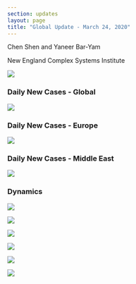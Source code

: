 ```yaml
---
section: updates
layout: page
title: "Global Update - March 24, 2020"
---
```


Chen Shen and Yaneer Bar-Yam

New England Complex Systems Institute

![](/media/5e7aa40d3be82f1b5dc1a43c_Main%20figure%203_24.PNG)

### Daily New Cases - Global

![](/media/5e7aa41b7091cca2a12d3b02_Intl_3_24.png)

### Daily New Cases - Europe

![](/media/5e7aa429f7fce92bf8fc13a7_Intl_3_24a.png)

### Daily New Cases - Middle East

![](/media/5e7aa43928532fdb2ae28fdc_Intl_3_24b.png)

### Dynamics

![](/media/5e7aa5a804c533d5395d6e3e_EU_3_24.png)

![](/media/5e7aa5b410466d055e41e42e_ME_3_24.png)

![](/media/5e7aa5bdea9fe7291b44cd92_SA_3_24.png)

![](/media/5e7aa5cd13e0cf2cae301fa1_Global_3_24.png)

![](/media/5e7aa5d6f64c1a03f708238d_Germany_3_24.png)

![](/media/5e7aa5e1ade3346cad4ed447_Italy_3_24.png)
